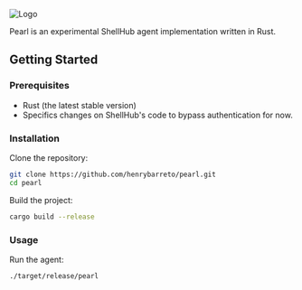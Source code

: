 ![Logo](https://github.com/user-attachments/assets/08428542-4d0b-481b-ad76-6491e973d094)

Pearl is an experimental ShellHub agent implementation written in Rust.

## Getting Started

### Prerequisites

- Rust (the latest stable version)
- Specifics changes on ShellHub's code to bypass authentication for now.

### Installation

Clone the repository:

```sh
git clone https://github.com/henrybarreto/pearl.git
cd pearl
```

Build the project:

```sh
cargo build --release
```

### Usage

Run the agent:

```sh
./target/release/pearl
```
